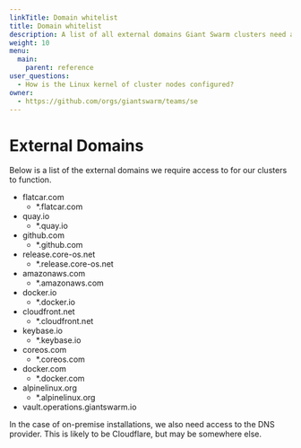 ```yaml
---
linkTitle: Domain whitelist
title: Domain whitelist
description: A list of all external domains Giant Swarm clusters need access to.
weight: 10
menu:
  main:
    parent: reference
user_questions:
  - How is the Linux kernel of cluster nodes configured?
owner:
  - https://github.com/orgs/giantswarm/teams/se
---
```


# External Domains

Below is a list of the external domains we require access to for our clusters to function.

- flatcar.com
  - *.flatcar.com
- quay.io
  - *.quay.io
- github.com
  - *.github.com
- release.core-os.net
  - *.release.core-os.net
- amazonaws.com
  - *.amazonaws.com
- docker.io
  - *.docker.io
- cloudfront.net
  - *.cloudfront.net
- keybase.io
  - *.keybase.io
- coreos.com
  - *.coreos.com
- docker.com
  - *.docker.com
- alpinelinux.org
  - *.alpinelinux.org
- vault.operations.giantswarm.io

In the case of on-premise installations, we also need access to the DNS provider. This is likely to be Cloudflare, but may be somewhere else.
